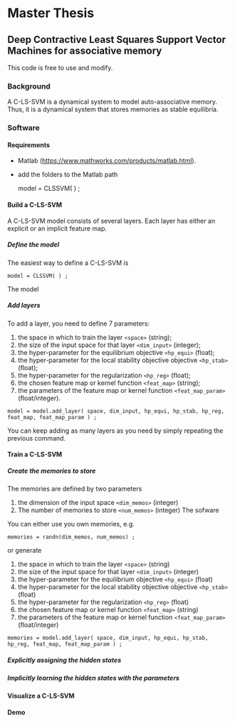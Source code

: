 # Master Thesis
## Deep Contractive Least Squares Support Vector Machines for associative memory

This code is free to use and modify. 

### Background

A C-LS-SVM is a dynamical system to model auto-associative memory.
Thus, it is a dynamical system that stores memories as stable equilibria.


### Software

#### Requirements

- Matlab (https://www.mathworks.com/products/matlab.html).
- add the folders to the Matlab path

    model = CLSSVM( ) ;
    

#### Build a C-LS-SVM

A C-LS-SVM model consists of several layers. Each layer has either an explicit or an implicit feature map.

##### Define the model

The easiest way to define a C-LS-SVM is
```
model = CLSSVM( ) ;
```
The model 

##### Add layers

To add a layer, you need to define 7 parameters:
1. the space in which to train the layer `<space>` (string);
1. the size of the input space for that layer `<dim_input>` (integer);
1. the hyper-parameter for the equilibrium objective `<hp_equi>` (float);
1. the hyper-parameter for the local stability objective objective `<hp_stab>` (float);
1. the hyper-parameter for the regularization `<hp_reg>` (float);
1. the chosen feature map or kernel function `<feat_map>` (string);
1. the parameters of the feature map or kernel function `<feat_map_param>` (float/integer).

```
model = model.add_layer( space, dim_input, hp_equi, hp_stab, hp_reg, feat_map, feat_map_param ) ;
```
You can keep adding as many layers as you need by simply repeating the previous command.

#### Train a C-LS-SVM 

##### Create the memories to store

The memories are defined by two parameters
1. the dimension of the input space `<dim_memos>` (integer)
1. The number of memories to store `<num_memos>` (integer)
The sofware 

You can either use you own memories, e.g.
```
memories = randn(dim_memos, num_memos) ;
```
or generate
1. the space in which to train the layer `<space>` (string)
1. the size of the input space for that layer `<dim_input>` (integer)
1. the hyper-parameter for the equilibrium objective `<hp_equi>` (float)
1. the hyper-parameter for the local stability objective objective `<hp_stab>` (float)
1. the hyper-parameter for the regularization `<hp_reg>` (float)
1. the chosen feature map or kernel function `<feat_map>` (string)
1. the parameters of the feature map or kernel function `<feat_map_param>` (float/integer)
```
memories = model.add_layer( space, dim_input, hp_equi, hp_stab, hp_reg, feat_map, feat_map_param ) ;
```

##### Explicitly assigning the hidden states

##### Implicitly learning the hidden states with the parameters

#### Visualize a C-LS-SVM

#### Demo